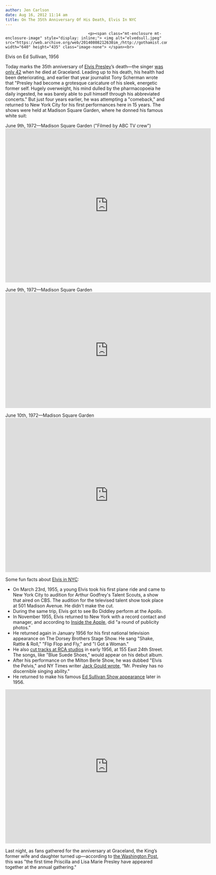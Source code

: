 ```yaml
---
author: Jen Carlson
date: Aug 16, 2012 11:14 am
title: On The 35th Anniversary Of His Death, Elvis In NYC
---
```


	
										<p><span class="mt-enclosure mt-enclosure-image" style="display: inline;"> <img alt="elvedsull.jpeg" src="https://web.archive.org/web/20140808212630im_/http://gothamist.com/attachments/arts_jen/elvedsull.jpeg" width="640" height="435" class="image-none"> </span><br>
<span class="photo_caption">Elvis on Ed Sullivan, 1956</span></p>

<p>Today marks the 35th anniversary of <a href="https://web.archive.org/web/20140808212630/http://gothamist.com/tags/elvispresley">Elvis Presley</a>&#x2019;s death&#x2014;the singer <a href="https://web.archive.org/web/20140808212630/http://www.nytimes.com/learning/general/onthisday/big/0816.html">was only 42</a> when he died at Graceland. Leading up to his death, his health had been deteriorating, and earlier that year journalist Tony Scherman wrote that &quot;Presley had become a grotesque caricature of his sleek, energetic former self. Hugely overweight, his mind dulled by the pharmacopoeia he daily ingested, he was barely able to pull himself through his abbreviated concerts.&quot; But just four years earlier, he was attempting a &quot;comeback,&quot; and returned to New York City for his first performances here in 15 years. The shows were held at Madison Square Garden, where he donned his famous white suit:</p>

<p>June 9th, 1972&#x2014;Madison Square Garden (&quot;Filmed by ABC TV crew&quot;) <br>
<iframe width="640" height="480" src="https://web.archive.org/web/20140808212630if_/http://www.youtube-nocookie.com/embed/3QiSxl7pWyg" frameborder="0" allowfullscreen></iframe></p>

<p>June 9th, 1972&#x2014;Madison Square Garden<br>
<iframe width="640" height="360" src="https://web.archive.org/web/20140808212630if_/http://www.youtube-nocookie.com/embed/kJfYYZccdSs" frameborder="0" allowfullscreen></iframe></p>

<p>June 10th, 1972&#x2014;Madison Square Garden<br>
<iframe width="640" height="480" src="https://web.archive.org/web/20140808212630if_/http://www.youtube-nocookie.com/embed/IRu01zgY0l8" frameborder="0" allowfullscreen></iframe></p>

<p>Some fun facts about <a href="https://web.archive.org/web/20140808212630/http://gothamist.com/2007/08/16/video_of_the_da_99.php">Elvis in NYC</a>:<br>
</p><ul><li>On March 23rd, 1955, a young Elvis took his first plane ride and came to New York City to audition for Arthur Godfrey&apos;s Talent Scouts, a show that aired on CBS. The audition for the televised talent show took place at 501 Madison Avenue. He didn&apos;t make the cut.<br>
</li><li>During the same trip, Elvis got to see Bo Diddley perform at the Apollo.<br>
</li><li>In November 1955, Elvis returned to New York with a record contact and manager, and according to <a href="https://web.archive.org/web/20140808212630/http://blog.insidetheapple.net/2010/01/elvis-in-new-york-early-years.html">Inside the Apple</a>, did &quot;a round of publicity photos.&quot;<br>
</li><li>He returned again in January 1956 for his first national television appearance on The Dorsey Brothers Stage Show. He sang &quot;Shake, Rattle &amp; Roll,&quot; &quot;Flip Flop and Fly,&quot; and &quot;I Got a Woman.&quot;<br>
</li><li>He also <a href="https://web.archive.org/web/20140808212630/http://www.youtube.com/watch?v=7KdaPhfsknE">cut tracks at RCA studios</a> in early 1956, at 155 East 24th Street. The songs, like &quot;Blue Suede Shoes,&quot; would appear on his debut album.<br>
</li><li>After his performance on the Milton Berle Show, he was dubbed &quot;Elvis the Pelvis,&quot; and NY Times writer <a href="https://web.archive.org/web/20140808212630/http://www.elvis-history-blog.com/elvis-milton-berle.html">Jack Gould wrote</a>, &#x201C;Mr. Presley has no discernible singing ability.&quot;<br>
</li><li>He returned to make his famous <a href="https://web.archive.org/web/20140808212630/http://en.wikipedia.org/wiki/The_Ed_Sullivan_Show#Elvis_Presley">Ed Sullivan Show appearance</a> later in 1956.</li></ul><p></p>

<p><iframe width="640" height="480" src="https://web.archive.org/web/20140808212630if_/http://www.youtube-nocookie.com/embed/rOvUdZgl7vo" frameborder="0" allowfullscreen></iframe></p>

<p>Last night, as fans gathered for the anniversary at Graceland, the King&#x2019;s former wife and daughter turned up&#x2014;according to <a href="https://web.archive.org/web/20140808212630/http://www.washingtonpost.com/national/elvis-presleys-ex-wife-priscilla-and-daughter-at-vigil-on-35th-anniversary-of-singers-death/2012/08/15/e4343216-e747-11e1-9739-eef99c5fb285_story.html">the Washington Post</a>, this was &quot;the first time Priscilla and Lisa Marie Presley have appeared together at the annual gathering.&quot;</p>					
										
									
				